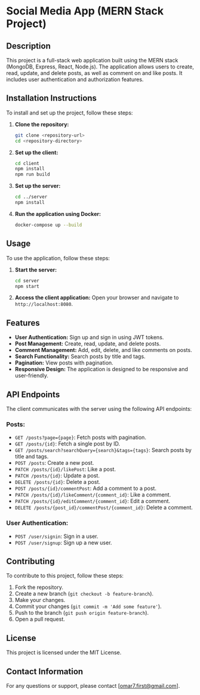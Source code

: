 # Social Media App (MERN Stack Project)

## Description

This project is a full-stack web application built using the MERN stack (MongoDB, Express, React, Node.js). The application allows users to create, read, update, and delete posts, as well as comment on and like posts. It includes user authentication and authorization features.

## Installation Instructions

To install and set up the project, follow these steps:

1. **Clone the repository:**

   ```bash
   git clone <repository-url>
   cd <repository-directory>
   ```

2. **Set up the client:**

   ```bash
   cd client
   npm install
   npm run build
   ```

3. **Set up the server:**

   ```bash
   cd ../server
   npm install
   ```

4. **Run the application using Docker:**
   ```bash
   docker-compose up --build
   ```

## Usage

To use the application, follow these steps:

1. **Start the server:**

   ```bash
   cd server
   npm start
   ```

2. **Access the client application:** Open your browser and navigate to `http://localhost:8080`.

## Features

- **User Authentication:** Sign up and sign in using JWT tokens.
- **Post Management:** Create, read, update, and delete posts.
- **Comment Management:** Add, edit, delete, and like comments on posts.
- **Search Functionality:** Search posts by title and tags.
- **Pagination:** View posts with pagination.
- **Responsive Design:** The application is designed to be responsive and user-friendly.

## API Endpoints

The client communicates with the server using the following API endpoints:

### Posts:

- `GET /posts?page={page}`: Fetch posts with pagination.
- `GET /posts/{id}`: Fetch a single post by ID.
- `GET /posts/search?searchQuery={search}&tags={tags}`: Search posts by title and tags.
- `POST /posts`: Create a new post.
- `PATCH /posts/{id}/likePost`: Like a post.
- `PATCH /posts/{id}`: Update a post.
- `DELETE /posts/{id}`: Delete a post.
- `POST /posts/{id}/commentPost`: Add a comment to a post.
- `PATCH /posts/{id}/likeComment/{comment_id}`: Like a comment.
- `PATCH /posts/{id}/editComment/{comment_id}`: Edit a comment.
- `DELETE /posts/{post_id}/commentPost/{comment_id}`: Delete a comment.

### User Authentication:

- `POST /user/signin`: Sign in a user.
- `POST /user/signup`: Sign up a new user.

## Contributing

To contribute to this project, follow these steps:

1. Fork the repository.
2. Create a new branch (`git checkout -b feature-branch`).
3. Make your changes.
4. Commit your changes (`git commit -m 'Add some feature'`).
5. Push to the branch (`git push origin feature-branch`).
6. Open a pull request.

## License

This project is licensed under the MIT License.

## Contact Information

For any questions or support, please contact [omar7.first@gmail.com].
